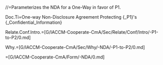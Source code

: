 //=Parameterizes the NDA for a One-Way in favor of P1.

Doc.Ti=One-way Non-Disclosure Agreement Protecting {_P1}'s {_Confidential_Information}

Relate.Conf.Intro.=[G/IACCM-Cooperate-CmA/Sec/Relate/Conf/Intro/-P1-to-P2/0.md]

Why.=[G/IACCM-Cooperate-CmA/Sec/Why/-NDA/-P1-to-P2/0.md]

=[G/IACCM-Cooperate-CmA/Form/-NDA/0.md]
